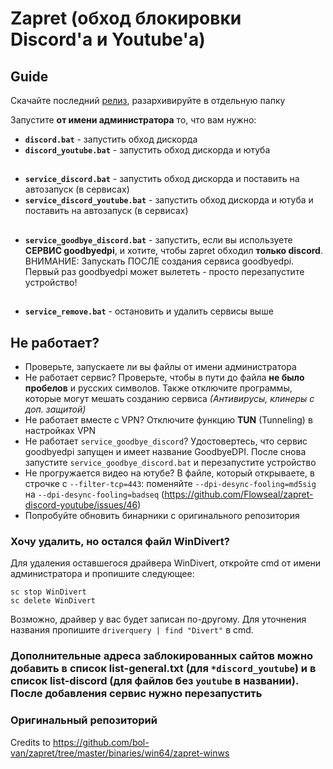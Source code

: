 # Zapret (обход блокировки Discord'а и Youtube'а)

## Guide
Скачайте последний [релиз](https://github.com/Flowseal/zapret-discord-youtube/releases), разархивируйте в отдельную папку

Запустите **от имени администратора** то, что вам нужно:

- **`discord.bat`** - запустить обход дискорда
- **`discord_youtube.bat`** - запустить обход дискорда и ютуба
##
- **`service_discord.bat`** - запустить обход дискорда и поставить на автозапуск (в сервисах)
- **`service_discord_youtube.bat`** - запустить обход дискорда и ютуба и поставить на автозапуск (в сервисах)
##
- **`service_goodbye_discord.bat`** - запустить, если вы используете **СЕРВИС goodbyedpi**, и хотите, чтобы zapret обходил **только discord**. ВНИМАНИЕ: Запускать ПОСЛЕ создания сервиса goodbyedpi. Первый раз goodbyedpi может вылететь - просто перезапустите устройство!
##
- **`service_remove.bat`** - остановить и удалить сервисы выше

## Не работает?
- Проверьте, запускаете ли вы файлы от имени администратора
- Не работает сервис? Проверьте, чтобы в пути до файла **не было пробелов** и русских символов. Также отключите программы, которые могут мешать созданию сервиса *(Антивирусы, клинеры с доп. защитой)*
- Не работает вместе с VPN? Отключите функцию **TUN** (Tunneling) в настройках VPN
- Не работает `service_goodbye_discord`? Удостовертесь, что сервис goodbyedpi запущен и имеет название GoodbyeDPI. После снова запустите `service_goodbye_discord.bat` и перезапустите устройство
- Не прогружается видео на ютубе? В файле, который открываете, в строчке с `--filter-tcp=443`: поменяйте `--dpi-desync-fooling=md5sig` на `--dpi-desync-fooling=badseq` (https://github.com/Flowseal/zapret-discord-youtube/issues/46)
- Попробуйте обновить бинарники с оригинального репозитория

### Хочу удалить, но остался файл WinDivert?
Для удаления оставшегося драйвера WinDivert, откройте cmd от имени администратора и пропишите следующее:
```
sc stop WinDivert
sc delete WinDivert
```

Возможно, драйвер у вас будет записан по-другому. Для уточнения названия пропишите `driverquery | find "Divert"` в cmd.

### Дополнительные адреса заблокированных сайтов можно добавить в список list-general.txt (для `*discord_youtube`) и в список list-discord (для файлов без `youtube` в названии). После добавления сервис нужно перезапустить

### Оригинальный репозиторий
Credits to https://github.com/bol-van/zapret/tree/master/binaries/win64/zapret-winws
